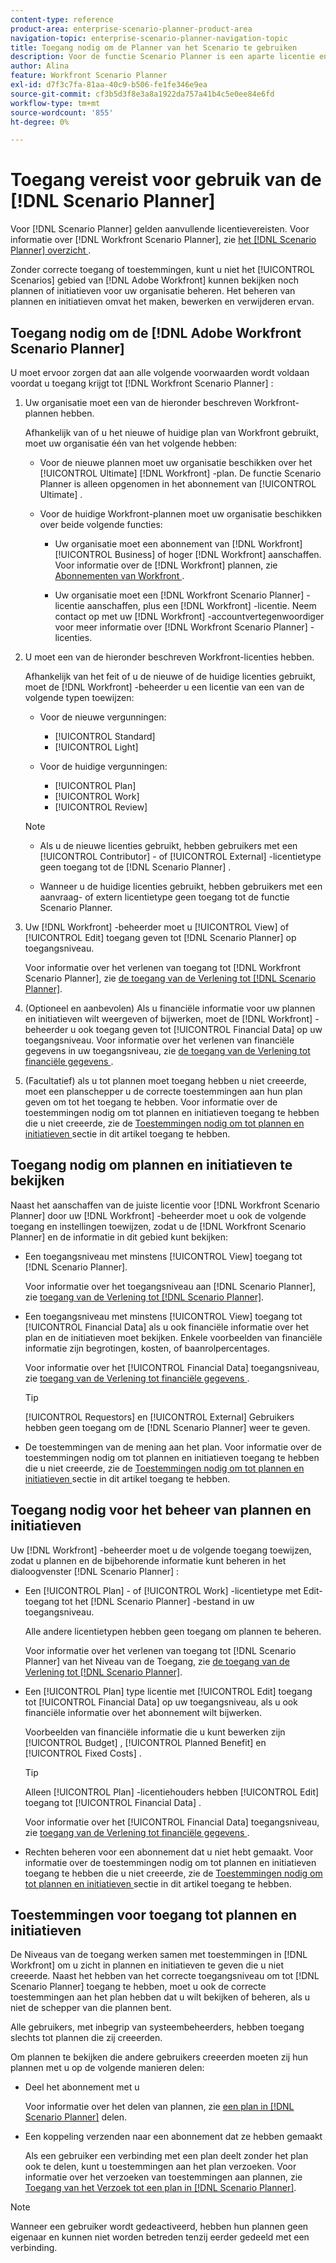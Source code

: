 ```yaml
---
content-type: reference
product-area: enterprise-scenario-planner-product-area
navigation-topic: enterprise-scenario-planner-navigation-topic
title: Toegang nodig om de Planner van het Scenario te gebruiken
description: Voor de functie Scenario Planner is een aparte licentie en aanvullende toegang vereist.
author: Alina
feature: Workfront Scenario Planner
exl-id: d7f3c7fa-81aa-40c9-b506-fe1fe346e9ea
source-git-commit: cf3b5d3f8e3a8a1922da757a41b4c5e0ee84e6fd
workflow-type: tm+mt
source-wordcount: '855'
ht-degree: 0%

---
```


# Toegang vereist voor gebruik van de [!DNL Scenario Planner]

<!--Audited: 04/2024-->

Voor [!DNL Scenario Planner] gelden aanvullende licentievereisten. Voor informatie over [!DNL Workfront Scenario Planner], zie [ het  [!DNL Scenario Planner]  overzicht ](../scenario-planner/scenario-planner-overview.md).

<!--
might need to add information about the permissions to plans/ initiatives if those will be coming later?
-->

Zonder correcte toegang of toestemmingen, kunt u niet het [!UICONTROL Scenarios] gebied van [!DNL  Adobe Workfront] kunnen bekijken noch plannen of initiatieven voor uw organisatie beheren. Het beheren van plannen en initiatieven omvat het maken, bewerken en verwijderen ervan.

## Toegang nodig om de [!DNL Adobe Workfront Scenario Planner]

U moet ervoor zorgen dat aan alle volgende voorwaarden wordt voldaan voordat u toegang krijgt tot [!DNL Workfront Scenario Planner] :

1. Uw organisatie moet een van de hieronder beschreven Workfront-plannen hebben.

   Afhankelijk van of u het nieuwe of huidige plan van Workfront gebruikt, moet uw organisatie één van het volgende hebben:

   * Voor de nieuwe plannen moet uw organisatie beschikken over het [!UICONTROL Ultimate] [!DNL Workfront] -plan. De functie Scenario Planner is alleen opgenomen in het abonnement van [!UICONTROL Ultimate] .

   * Voor de huidige Workfront-plannen moet uw organisatie beschikken over beide volgende functies:

      * Uw organisatie moet een abonnement van [!DNL Workfront] [!UICONTROL Business] of hoger [!DNL Workfront] aanschaffen. Voor informatie over de [!DNL Workfront] plannen, zie [ Abonnementen van Workfront ](https://www.workfront.com/plans).

      * Uw organisatie moet een [!DNL Workfront Scenario Planner] -licentie aanschaffen, plus een [!DNL Workfront] -licentie. Neem contact op met uw [!DNL Workfront] -accountvertegenwoordiger voor meer informatie over [!DNL Workfront Scenario Planner] -licenties.

1. U moet een van de hieronder beschreven Workfront-licenties hebben.

   Afhankelijk van het feit of u de nieuwe of de huidige licenties gebruikt, moet de [!DNL Workfront] -beheerder u een licentie van een van de volgende typen toewijzen:

   * Voor de nieuwe vergunningen:
      * [!UICONTROL Standard]
      * [!UICONTROL Light]

   * Voor de huidige vergunningen:

      * [!UICONTROL Plan]
      * [!UICONTROL Work]
      * [!UICONTROL Review]

   >[!NOTE]
   > 
   >* Als u de nieuwe licenties gebruikt, hebben gebruikers met een [!UICONTROL Contributor] - of [!UICONTROL External] -licentietype geen toegang tot de [!DNL Scenario Planner] .
   >
   >* Wanneer u de huidige licenties gebruikt, hebben gebruikers met een aanvraag- of extern licentietype geen toegang tot de functie Scenario Planner.

1. Uw [!DNL Workfront] -beheerder moet u [!UICONTROL View] of [!UICONTROL Edit] toegang geven tot [!DNL Scenario Planner] op toegangsniveau.

   Voor informatie over het verlenen van toegang tot [!DNL Workfront Scenario Planner], zie [ de toegang van de Verlening tot  [!DNL Scenario Planner]](../administration-and-setup/add-users/configure-and-grant-access/grant-access-sp.md).

1. (Optioneel en aanbevolen) Als u financiële informatie voor uw plannen en initiatieven wilt weergeven of bijwerken, moet de [!DNL Workfront] -beheerder u ook toegang geven tot [!UICONTROL Financial Data] op uw toegangsniveau. Voor informatie over het verlenen van financiële gegevens in uw toegangsniveau, zie [ de toegang van de Verlening tot financiële gegevens ](../administration-and-setup/add-users/configure-and-grant-access/grant-access-financial.md).

1. (Facultatief) als u tot plannen moet toegang hebben u niet creeerde, moet een planschepper u de correcte toestemmingen aan hun plan geven om tot het toegang te hebben. Voor informatie over de toestemmingen nodig om tot plannen en initiatieven toegang te hebben die u niet creeerde, zie de [ Toestemmingen nodig om tot plannen en initiatieven ](#permissions-needed-to-access-plans-and-initiatives) sectie in dit artikel toegang te hebben.

<!--this used to be true but not anymore:
  <li data-mc-conditions="QuicksilverOrClassic.Draft mode"> <p>(NOTE: this is no longer needed) </p> <p>Your Workfront administrator must assign you a layout template that includes the Scenarios area in the Main Menu. </p> <p>For information about customizing the Main Menu in a layout template, see <a href="../administration-and-setup/customize-workfront/use-layout-templates/customize-main-menu.md" class="MCXref xref" xrefformat="{para}">Customize the Main Menu using a layout template</a>. </p> <p>For information about assigning users to a Layout Template, see <a href="../administration-and-setup/customize-workfront/use-layout-templates/assign-users-to-layout-template.md" class="MCXref xref" xrefformat="{para}">Assign users to a layout template</a>.</p> </li>
  -->

## Toegang nodig om plannen en initiatieven te bekijken

Naast het aanschaffen van de juiste licentie voor [!DNL Workfront Scenario Planner] door uw [!DNL Workfront] -beheerder moet u ook de volgende toegang en instellingen toewijzen, zodat u de [!DNL Workfront Scenario Planner] en de informatie in dit gebied kunt bekijken:

* Een toegangsniveau met minstens [!UICONTROL View] toegang tot [!DNL Scenario Planner].

  Voor informatie over het toegangsniveau aan [!DNL Scenario Planner], zie [ toegang van de Verlening tot  [!DNL Scenario Planner]](../administration-and-setup/add-users/configure-and-grant-access/grant-access-sp.md).

* Een toegangsniveau met minstens [!UICONTROL View] toegang tot [!UICONTROL Financial Data] als u ook financiële informatie over het plan en de initiatieven moet bekijken. Enkele voorbeelden van financiële informatie zijn begrotingen, kosten, of baanrolpercentages.

  Voor informatie over het [!UICONTROL Financial Data] toegangsniveau, zie [ toegang van de Verlening tot financiële gegevens ](../administration-and-setup/add-users/configure-and-grant-access/grant-access-financial.md).

  >[!TIP]
  >
  >[!UICONTROL Requestors] en [!UICONTROL External] Gebruikers hebben geen toegang om de [!DNL Scenario Planner] weer te geven.

* De toestemmingen van de mening aan het plan. Voor informatie over de toestemmingen nodig om tot plannen en initiatieven toegang te hebben die u niet creeerde, zie de [ Toestemmingen nodig om tot plannen en initiatieven ](#permissions-needed-to-access-plans-and-initiatives) sectie in dit artikel toegang te hebben.

## Toegang nodig voor het beheer van plannen en initiatieven

Uw [!DNL Workfront] -beheerder moet u de volgende toegang toewijzen, zodat u plannen en de bijbehorende informatie kunt beheren in het dialoogvenster [!DNL Scenario Planner] :

* Een [!UICONTROL Plan] - of [!UICONTROL Work] -licentietype met Edit-toegang tot het [!DNL Scenario Planner] -bestand in uw toegangsniveau.

  Alle andere licentietypen hebben geen toegang om plannen te beheren.

  Voor informatie over het verlenen van toegang tot [!DNL Scenario Planner] van het Niveau van de Toegang, zie [ de toegang van de Verlening tot  [!DNL Scenario Planner]](../administration-and-setup/add-users/configure-and-grant-access/grant-access-sp.md).

* Een [!UICONTROL Plan] type licentie met [!UICONTROL Edit] toegang tot [!UICONTROL Financial Data] op uw toegangsniveau, als u ook financiële informatie over het abonnement wilt bijwerken.

  Voorbeelden van financiële informatie die u kunt bewerken zijn [!UICONTROL Budget] , [!UICONTROL Planned Benefit] en [!UICONTROL Fixed Costs] .

  >[!TIP]
  >
  >Alleen [!UICONTROL Plan] -licentiehouders hebben [!UICONTROL Edit] toegang tot [!UICONTROL Financial Data] .

  Voor informatie over het [!UICONTROL Financial Data] toegangsniveau, zie [ toegang van de Verlening tot financiële gegevens ](../administration-and-setup/add-users/configure-and-grant-access/grant-access-financial.md).

* Rechten beheren voor een abonnement dat u niet hebt gemaakt. Voor informatie over de toestemmingen nodig om tot plannen en initiatieven toegang te hebben die u niet creeerde, zie de [ Toestemmingen nodig om tot plannen en initiatieven ](#permissions-needed-to-access-plans-and-initiatives) sectie in dit artikel toegang te hebben.

## Toestemmingen voor toegang tot plannen en initiatieven

De Niveaus van de toegang werken samen met toestemmingen in [!DNL Workfront] om u zicht in plannen en initiatieven te geven die u niet creeerde. Naast het hebben van het correcte toegangsniveau om tot [!DNL Scenario Planner] toegang te hebben, moet u ook de correcte toestemmingen aan het plan hebben dat u wilt bekijken of beheren, als u niet de schepper van die plannen bent.

Alle gebruikers, met inbegrip van systeembeheerders, hebben toegang slechts tot plannen die zij creeerden.

Om plannen te bekijken die andere gebruikers creeerden moeten zij hun plannen met u op de volgende manieren delen:

* Deel het abonnement met u

  Voor informatie over het delen van plannen, zie [ een plan in  [!DNL Scenario Planner]](../scenario-planner/share-a-plan.md) delen.

* Een koppeling verzenden naar een abonnement dat ze hebben gemaakt

  Als een gebruiker een verbinding met een plan deelt zonder het plan ook te delen, kunt u toestemmingen aan het plan verzoeken. Voor informatie over het verzoeken van toestemmingen aan plannen, zie [ Toegang van het Verzoek tot een plan in  [!DNL Scenario Planner]](../scenario-planner/request-access-to-plan.md).

>[!NOTE]
>
>Wanneer een gebruiker wordt gedeactiveerd, hebben hun plannen geen eigenaar en kunnen niet worden betreden tenzij eerder gedeeld met een verbinding.


